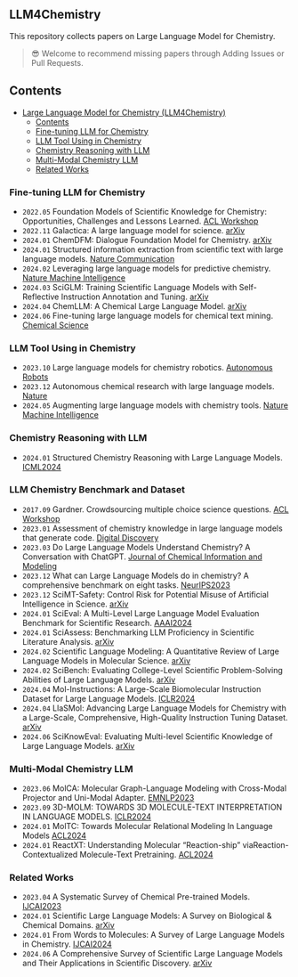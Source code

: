 ## LLM4Chemistry
This repository collects papers on Large Language Model for Chemistry.

> 😎 Welcome to recommend missing papers through Adding Issues or Pull Requests.

## Contents

- [Large Language Model for Chemistry (LLM4Chemistry)](#llm4chemistry)
  - [Contents](#contents)
  - [Fine-tuning LLM for Chemistry](#fine-tuning-llm-for-chemistry)
  - [LLM Tool Using in Chemistry](#chemistry-reasoning-with-llm)
  - [Chemistry Reasoning with LLM](#llm-chemistry-benchmark)
  - [Multi-Modal Chemistry LLM](#multi-modal-chemistry-llm)
  - [Related Works](#related-works)

### Fine-tuning LLM for Chemistry

- `2022.05` Foundation Models of Scientific Knowledge for Chemistry: Opportunities, Challenges and Lessons Learned. [ACL Workshop](https://aclanthology.org/2022.bigscience-1.12.pdf)
- `2022.11` Galactica: A large language model for science. [arXiv](https://arxiv.org/abs/2211.09085)
- `2024.01` ChemDFM: Dialogue Foundation Model for Chemistry. [arXiv](https://arxiv.org/abs/2401.14818)
- `2024.01` Structured information extraction from scientific text with large language models. [Nature Communication](https://www.nature.com/articles/s41467-024-45563-x)
- `2024.02` Leveraging large language models for predictive chemistry. [Nature Machine Intelligence](https://www.nature.com/articles/s42256-023-00788-1)
- `2024.03` SciGLM: Training Scientific Language Models with Self-Reflective Instruction Annotation and Tuning. [arXiv](https://arxiv.org/abs/2401.07950)
- `2024.04` ChemLLM: A Chemical Large Language Model. [arXiv](https://arxiv.org/abs/2402.06852)
- `2024.06` Fine-tuning large language models for chemical text mining. [Chemical Science](https://pubs.rsc.org/en/content/articlehtml/2024/sc/d4sc00924j)


### LLM Tool Using in Chemistry

- `2023.10` Large language models for chemistry robotics. [Autonomous Robots](https://doi.org/10.1007/s10514-023-10136-2)
- `2023.12` Autonomous chemical research with large language models. [Nature](https://www.nature.com/articles/s41586-023-06792-0)
- `2024.05` Augmenting large language models with chemistry tools. [Nature Machine Intelligence](https://www.nature.com/articles/s42256-024-00832-8)


### Chemistry Reasoning with LLM

- `2024.01` Structured Chemistry Reasoning with Large Language Models. [ICML2024](https://openreview.net/pdf/c5751a6913a0d8e993413d692b638af70ee7f2bd.pdf)


### LLM Chemistry Benchmark and Dataset

- `2017.09` Gardner. Crowdsourcing multiple choice science questions. [ACL Workshop](https://aclanthology.org/W17-4413.pdf)
- `2023.01` Assessment of chemistry knowledge in large language models that generate code. [Digital Discovery](https://pubs.rsc.org/en/content/articlelanding/2023/dd/d2dd00087c)
- `2023.03` Do Large Language Models Understand Chemistry? A Conversation with ChatGPT. [Journal of Chemical Information and Modeling](https://pubs.acs.org/doi/10.1021/acs.jcim.3c00285)
- `2023.12` What can Large Language Models do in chemistry? A comprehensive benchmark on eight tasks. [NeurIPS2023](https://arxiv.org/abs/2305.18365)
- `2023.12` SciMT-Safety: Control Risk for Potential Misuse of Artificial Intelligence in Science. [arXiv](https://arxiv.org/abs/2312.06632)
- `2024.01` SciEval: A Multi-Level Large Language Model Evaluation Benchmark for Scientific Research. [AAAI2024](https://ojs.aaai.org/index.php/AAAI/article/view/29872/31521)
- `2024.01` SciAssess: Benchmarking LLM Proficiency in Scientific Literature Analysis. [arXiv](https://arxiv.org/abs/2403.01976)
- `2024.02` Scientific Language Modeling: A Quantitative Review of Large Language Models in Molecular Science. [arXiv](https://arxiv.org/pdf/2402.04119)
- `2024.02` SciBench: Evaluating College-Level Scientific Problem-Solving Abilities of Large Language Models. [arXiv](https://arxiv.org/abs/2307.10635)
- `2024.04` Mol-Instructions: A Large-Scale Biomolecular Instruction Dataset for Large Language Models. [ICLR2024](https://openreview.net/forum?id=Tlsdsb6l9n)
- `2024.04` LlaSMol: Advancing Large Language Models for Chemistry with a Large-Scale, Comprehensive, High-Quality Instruction Tuning Dataset. [arXiv](https://arxiv.org/abs/2402.09391)
- `2024.06` SciKnowEval: Evaluating Multi-level Scientific Knowledge of Large Language Models. [arXiv](https://arxiv.org/pdf/2406.09098)

### Multi-Modal Chemistry LLM

- `2023.06` MolCA: Molecular Graph-Language Modeling with Cross-Modal Projector and Uni-Modal Adapter. [EMNLP2023](https://aclanthology.org/2023.emnlp-main.966/)
- `2023.09` 3D-MOLM: TOWARDS 3D MOLECULE-TEXT INTERPRETATION IN LANGUAGE MODELS. [ICLR2024](https://openreview.net/forum?id=xI4yNlkaqh)
- `2024.01` MolTC: Towards Molecular Relational Modeling In Language Models [ACL2024](https://arxiv.org/pdf/2402.03781)
- `2024.01` ReactXT: Understanding Molecular “Reaction-ship” viaReaction-Contextualized Molecule-Text Pretraining. [ACL2024](https://arxiv.org/pdf/2405.14225)


### Related Works

- `2023.04` A Systematic Survey of Chemical Pre-trained Models. [IJCAI2023](https://www.ijcai.org/proceedings/2023/0760.pdf)
- `2024.01` Scientific Large Language Models: A Survey on Biological & Chemical Domains. [arXiv](https://arxiv.org/abs/2401.14656)
- `2024.01` From Words to Molecules: A Survey of Large Language Models in Chemistry. [IJCAI2024](https://arxiv.org/pdf/2402.01439)
- `2024.06` A Comprehensive Survey of Scientific Large Language Models and Their Applications in Scientific Discovery. [arXiv](https://arxiv.org/pdf/2406.10833)
